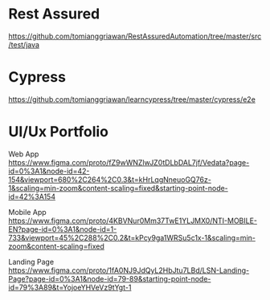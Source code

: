 # Rest Assured
https://github.com/tomianggriawan/RestAssuredAutomation/tree/master/src/test/java

# Cypress
https://github.com/tomianggriawan/learncypress/tree/master/cypress/e2e

# UI/Ux Portfolio

Web App 
https://www.figma.com/proto/fZ9wWNZlwJZ0tDLbDAL7jf/Vedata?page-id=0%3A1&node-id=42-154&viewport=680%2C264%2C0.3&t=kHrLqgNneuoGQ76z-1&scaling=min-zoom&content-scaling=fixed&starting-point-node-id=42%3A154

Mobile App
https://www.figma.com/proto/4KBVNur0Mm37TwE1YLJMX0/NTI-MOBILE-EN?page-id=0%3A1&node-id=1-733&viewport=45%2C288%2C0.2&t=kPcy9ga1WRSu5c1x-1&scaling=min-zoom&content-scaling=fixed

Landing Page
https://www.figma.com/proto/1fA0NJ9JdQyL2HbJtu7LBd/LSN-Landing-Page?page-id=0%3A1&node-id=79-89&starting-point-node-id=79%3A89&t=YojoeYHVeVz9tYgt-1
